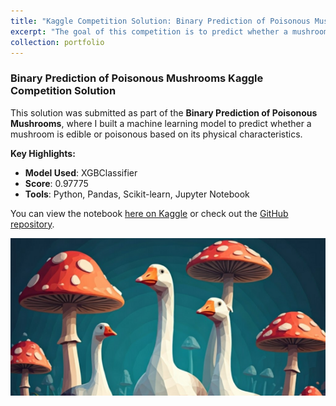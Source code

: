 ```yaml
---
title: "Kaggle Competition Solution: Binary Prediction of Poisonous Mushrooms"
excerpt: "The goal of this competition is to predict whether a mushroom is edible or poisonous based on its physical characteristics.<br/><img src='/images/kaggle/mushrooms.png'>"
collection: portfolio
---
```


### Binary Prediction of Poisonous Mushrooms Kaggle Competition Solution

This solution was submitted as part of the **Binary Prediction of Poisonous Mushrooms**, where I built a machine learning model to predict whether a mushroom is edible or poisonous based on its physical characteristics.

**Key Highlights:**
- **Model Used**: XGBClassifier
- **Score**: 0.97775
- **Tools**: Python, Pandas, Scikit-learn, Jupyter Notebook

You can view the notebook [here on Kaggle](https://www.kaggle.com/code/dimitrijschulz/ps4e8-poisonousmushrooms-score-0-97775) or check out the [GitHub repository](https://github.com/dmtschulz/kaggle-playground-solutions/tree/main/poisonous_mushrooms).

![Mushrooms Solution](/images/kaggle/mushrooms.png)
